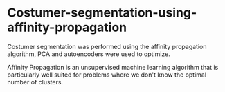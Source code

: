 # Costumer-segmentation-using-affinity-propagation
Costumer segmentation was performed using the affinity propagation algorithm, PCA and autoencoders were used to optimize.

Affinity Propagation is an unsupervised machine learning algorithm that is particularly well suited for problems where we don't know the optimal number of clusters.
